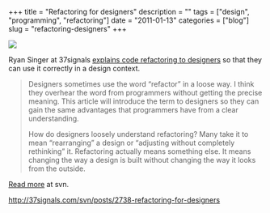 +++
title = "Refactoring for designers"
description = ""
tags = ["design", "programming", "refactoring"]
date = "2011-01-13"
categories = ["blog"]
slug = "refactoring-designers"
+++



  <div class="notebook-screenshot"><a href="http://37signals.com/svn/posts/2738-refactoring-for-designers"><img src="http://media.konigi.com/bluga/wt4d2f00c650db8_large.jpg"/></a></div><p>Ryan Singer at 37signals <a href="http://37signals.com/svn/posts/2738-refactoring-for-designers">explains code refactoring to designers</a> so that they can use it correctly in a design context.</p>

<p><blockquote>Designers sometimes use the word “refactor” in a loose way. I think they overhear the word from programmers without getting the precise meaning. This article will introduce the term to designers so they can gain the same advantages that programmers have from a clear understanding.</p>

<p>How do designers loosely understand refactoring? Many take it to mean “rearranging” a design or “adjusting without completely rethinking” it. Refactoring actually means something else. It means changing the way a design is built without changing the way it looks from the outside.</blockquote></p>

<p><a href="http://37signals.com/svn/posts/2738-refactoring-for-designers">Read more</a> at svn.</p>

    
  <a href="http://37signals.com/svn/posts/2738-refactoring-for-designers">http://37signals.com/svn/posts/2738-refactoring-for-designers</a>
